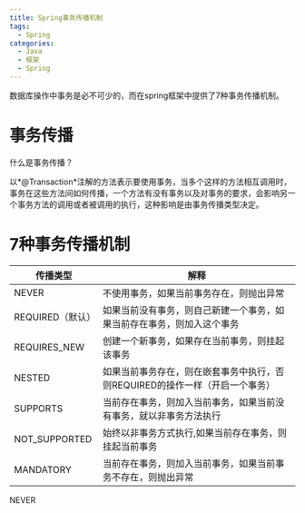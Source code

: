 ```yaml
---
title: Spring事务传播机制
tags:
  - Spring
categories:
  - Java
  - 框架
  - Spring
---
```






数据库操作中事务是必不可少的，而在spring框架中提供了7种事务传播机制。



<!-- more -->



# 事务传播

什么是事务传播？

以*@Transaction*注解的方法表示要使用事务，当多个这样的方法相互调用时，事务在这些方法间如何传播，一个方法有没有事务以及对事务的要求，会影响另一个事务方法的调用或者被调用的执行，这种影响是由事务传播类型决定。



# 7种事务传播机制

| 传播类型         | 解释                                                         |
| ---------------- | ------------------------------------------------------------ |
| NEVER            | 不使用事务，如果当前事务存在，则抛出异常                     |
| REQUIRED（默认） | 如果当前没有事务，则自己新建一个事务，如果当前存在事务，则加入这个事务 |
| REQUIRES_NEW     | 创建一个新事务，如果存在当前事务，则挂起该事务               |
| NESTED           | 如果当前事务存在，则在嵌套事务中执行，否则REQUIRED的操作一样（开启一个事务） |
| SUPPORTS         | 当前存在事务，则加入当前事务，如果当前没有事务，就以非事务方法执行 |
| NOT_SUPPORTED    | 始终以非事务方式执行,如果当前存在事务，则挂起当前事务        |
| MANDATORY        | 当前存在事务，则加入当前事务，如果当前事务不存在，则抛出异常 |



NEVER

